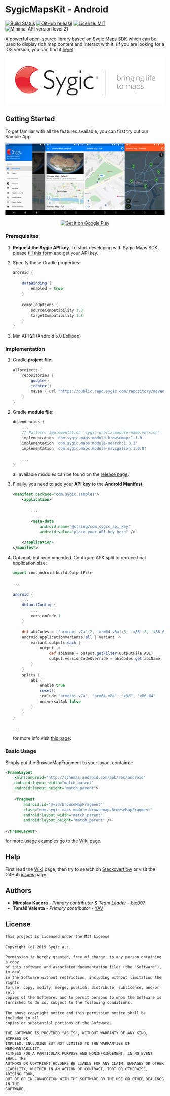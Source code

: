 # SygicMapsKit - Android

[![Build Status](https://travis-ci.com/Sygic/sygic-maps-kit-android.svg?branch=master)][8] [![GitHub release](https://img.shields.io/github/release/Sygic/sygic-maps-kit-android.svg)][1] [![License: MIT](https://img.shields.io/github/license/Sygic/sygic-maps-kit-android.svg)][12] ![Minimal API version level 21](https://img.shields.io/badge/API_level-21-green.svg)

A powerful open-source library based on [Sygic Maps SDK][5] which can be used to display rich map content and interact with it.
(if you are looking for a iOS version, you can find it [here][4])

<p align="center"><img src="assets/images/sygic_logo.png" alt="Sygic Logo"></p>

## Getting Started

To get familiar with all the features available, you can first try out our Sample App.

<p align="center"><a href="assets/images/screenshots_orig.png" target="_blank"><img src="assets/images/screenshots.png" alt="Screenshots"></a></p>
<p align="center"><a href="https://play.google.com/store/apps/details?id=com.sygic.samples" target="_blank"><img src="https://play.google.com/intl/en_us/badges/images/generic/en_badge_web_generic.png" alt="Get it on Google Play" height="80"></a></p>

### Prerequisites

1. **Request the Sygic API key**. To start developing with Sygic Maps SDK, please [fill this form][6] and get your API key.

2. Specify these Gradle properties:

    ```gradle
    android {
        ...
        dataBinding {
            enabled = true
        }
    
        compileOptions {
            sourceCompatibility 1.8
            targetCompatibility 1.8
        }
    }
    ```

3. Min API **21** (Android 5.0 Lollipop)

### Implementation

1. Gradle **project file**:

    ```gradle
    allprojects {
        repositories {
            google()
            jcenter()
            maven { url "https://public.repo.sygic.com/repository/maven-sygic-releases/" }
        }
    }
    ```

2. Gradle **module file**:

    ```gradle
    dependencies {
        ...
        // Pattern: implementation 'sygic-prefix:module-name:version'
        implementation 'com.sygic.maps:module-browsemap:1.1.0'
        implementation 'com.sygic.maps:module-search:1.3.1'
        implementation 'com.sygic.maps:module-navigation:1.0.0'

        ...
    }
    ```
    
    all available modules can be found on the [release page][1].

3. Finally, you need to add your **API key** to the **Android Manifest**:

    ```xml
    <manifest package="com.sygic.samples">
        <application>
    
            ...
     
            <meta-data
                android:name="@string/com_sygic_api_key"
                android:value="place your API key here" />
    
        </application>
    </manifest>
    ```

4. Optional, but recommended. Configure APK split to reduce final application size:

    ```gradle
    import com.android.build.OutputFile
    
    ...
    
    android {
        ...
        defaultConfig {
            ...
            versionCode 1
        }
    
        def abiCodes = ['armeabi-v7a':2, 'arm64-v8a':3, 'x86':8, 'x86_64':9 ]
        android.applicationVariants.all { variant ->
            variant.outputs.each {
                output ->
                    def abiName = output.getFilter(OutputFile.ABI)
                    output.versionCodeOverride = abiCodes.get(abiName, 0) * 100000 + variant.versionCode
            }
        }
        splits {
            abi {
                enable true
                reset()
                include "armeabi-v7a", "arm64-v8a", "x86", "x86_64"
                universalApk false
            }
        }
    }
    
    ...
    ```

    for more info visit [this page][7].

### Basic Usage

Simply put the BrowseMapFragment to your layout container:

```xml
<FrameLayout
    xmlns:android="http://schemas.android.com/apk/res/android"
    android:layout_width="match_parent"
    android:layout_height="match_parent">

    <fragment
        android:id="@+id/browseMapFragment"
        class="com.sygic.maps.module.browsemap.BrowseMapFragment"
        android:layout_width="match_parent"
        android:layout_height="match_parent" />

</FrameLayout>
```

for more usage examples go to the [Wiki][2] page.

## Help

First read the [Wiki][2] page, then try to search on [Stackoverflow][9] or visit the GitHub [issues][3] page.

## Authors

* **Miroslav Kacera** - *Primary contributor & Team Leader* - [bio007][10]
* **Tomáš Valenta** - *Primary contributor* - [YAV][11]

## License

    This project is licensed under the MIT License

    Copyright (c) 2019 Sygic a.s.
    
    Permission is hereby granted, free of charge, to any person obtaining a copy
    of this software and associated documentation files (the "Software"), to deal
    in the Software without restriction, including without limitation the rights
    to use, copy, modify, merge, publish, distribute, sublicense, and/or sell
    copies of the Software, and to permit persons to whom the Software is
    furnished to do so, subject to the following conditions:
    
    The above copyright notice and this permission notice shall be included in all
    copies or substantial portions of the Software.
    
    THE SOFTWARE IS PROVIDED "AS IS", WITHOUT WARRANTY OF ANY KIND, EXPRESS OR
    IMPLIED, INCLUDING BUT NOT LIMITED TO THE WARRANTIES OF MERCHANTABILITY,
    FITNESS FOR A PARTICULAR PURPOSE AND NONINFRINGEMENT. IN NO EVENT SHALL THE
    AUTHORS OR COPYRIGHT HOLDERS BE LIABLE FOR ANY CLAIM, DAMAGES OR OTHER
    LIABILITY, WHETHER IN AN ACTION OF CONTRACT, TORT OR OTHERWISE, ARISING FROM,
    OUT OF OR IN CONNECTION WITH THE SOFTWARE OR THE USE OR OTHER DEALINGS IN THE
    SOFTWARE.
    
[1]: https://github.com/Sygic/sygic-maps-kit-android/releases
[2]: https://github.com/Sygic/sygic-maps-kit-android/wiki
[3]: https://github.com/Sygic/sygic-maps-kit-android/issues
[4]: https://github.com/Sygic/sygic-maps-kit-ios/
[5]: https://www.sygic.com/enterprise/maps-navigation-sdk-api-developers
[6]: https://www.sygic.com/enterprise/get-api-key/
[7]: https://developer.android.com/studio/build/configure-apk-splits
[8]: https://github.com/Sygic/sygic-maps-kit-android/
[9]: https://stackoverflow.com/questions/tagged/android+sygic
[10]: https://github.com/bio007
[11]: https://github.com/TomasValenta
[12]: https://github.com/Sygic/sygic-maps-kit-android/blob/master/LICENSE
